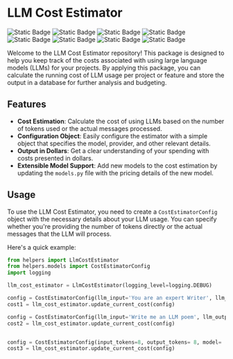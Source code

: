 # LLM Cost Estimator
![Static Badge](https://img.shields.io/badge/Python-306998)
![Static Badge](https://img.shields.io/badge/Modularization-007ec6)
![Static Badge](https://img.shields.io/badge/OOP-0057b7)
![Static Badge](https://img.shields.io/badge/Logging-004488)
![Static Badge](https://img.shields.io/badge/Pydantic-003366)
![Static Badge](https://img.shields.io/badge/LLM-306998)
![Static Badge](https://img.shields.io/badge/GenAI-007ec6)
![Static Badge](https://img.shields.io/badge/LLMbudgeting-306998)






Welcome to the LLM Cost Estimator repository! This package is designed to help you keep track of the costs associated with using large language models (LLMs) for your projects. By applying this package, you can calculate the running cost of LLM usage per project or feature and store the output in a database for further analysis and budgeting.

## Features

- **Cost Estimation**: Calculate the cost of using LLMs based on the number of tokens used or the actual messages processed.
- **Configuration Object**: Easily configure the estimator with a simple object that specifies the model, provider, and other relevant details.
- **Output in Dollars**: Get a clear understanding of your spending with costs presented in dollars.
- **Extensible Model Support**: Add new models to the cost estimation by updating the `models.py` file with the pricing details of the new model.

## Usage

To use the LLM Cost Estimator, you need to create a `CostEstimatorConfig` object with the necessary details about your LLM usage. You can specify whether you're providing the number of tokens directly or the actual messages that the LLM will process.

Here's a quick example:
```py
from helpers import LlmCostEstimator
from helpers.models import CostEstimatorConfig
import logging

llm_cost_estimator = LlmCostEstimator(logging_level=logging.DEBUG)

config = CostEstimatorConfig(llm_input='You are an expert Writer', llm_output='How can I help you?', model= 'gpt-4o', llm_provider='openai', service='sause', is_input_str=True, current_cost=12)
cost1 = llm_cost_estimator.update_current_cost(config)

config = CostEstimatorConfig(llm_input='Write me an LLM poem', llm_output='I am therefore I think. -  Shooktspeare', model= 'gpt-4o', llm_provider='openai', service='sause', is_input_str=True)
cost2 = llm_cost_estimator.update_current_cost(config)


config = CostEstimatorConfig(input_tokens=8, output_tokens= 8, model= 'claude-3.5-sonnet', llm_provider='claude', service='sause', is_input_str=False)
cost3 = llm_cost_estimator.update_current_cost(config)
```
